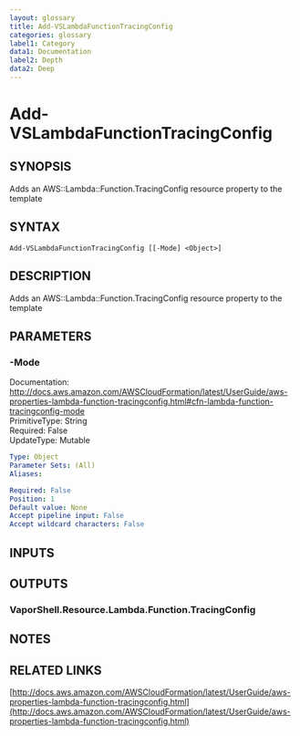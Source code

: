 ```yaml
---
layout: glossary
title: Add-VSLambdaFunctionTracingConfig
categories: glossary
label1: Category
data1: Documentation
label2: Depth
data2: Deep
---
```


# Add-VSLambdaFunctionTracingConfig

## SYNOPSIS
Adds an AWS::Lambda::Function.TracingConfig resource property to the template

## SYNTAX

```
Add-VSLambdaFunctionTracingConfig [[-Mode] <Object>]
```

## DESCRIPTION
Adds an AWS::Lambda::Function.TracingConfig resource property to the template

## PARAMETERS

### -Mode
Documentation: http://docs.aws.amazon.com/AWSCloudFormation/latest/UserGuide/aws-properties-lambda-function-tracingconfig.html#cfn-lambda-function-tracingconfig-mode    
PrimitiveType: String    
Required: False    
UpdateType: Mutable

```yaml
Type: Object
Parameter Sets: (All)
Aliases: 

Required: False
Position: 1
Default value: None
Accept pipeline input: False
Accept wildcard characters: False
```

## INPUTS

## OUTPUTS

### VaporShell.Resource.Lambda.Function.TracingConfig

## NOTES

## RELATED LINKS

[http://docs.aws.amazon.com/AWSCloudFormation/latest/UserGuide/aws-properties-lambda-function-tracingconfig.html](http://docs.aws.amazon.com/AWSCloudFormation/latest/UserGuide/aws-properties-lambda-function-tracingconfig.html)

